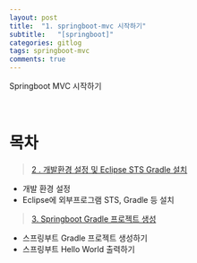 ```yaml
---
layout: post
title:  "1. springboot-mvc 시작하기"
subtitle:   "[springboot]"
categories: gitlog
tags: springboot-mvc
comments: true
---
```


Springboot MVC 시작하기

<br>


# 목차

> [2 . 개발환경 설정 및 Eclipse STS Gradle 설치](https://linked2ev.github.io/gitlog/2019/08/19/springboot-mvc-2-%EA%B0%9C%EB%B0%9C%ED%99%98%EA%B2%BD-%EC%84%A4%EC%A0%95-%EB%B0%8F-Eclipse-STS-Gradle-%EC%84%A4%EC%B9%98/)  
+ 개발 환경 설정
+ Eclipse에 외부프로그램 STS, Gradle 등 설치


> [3. Springboot Gradle 프로젝트 생성](https://linked2ev.github.io/gitlog/2019/08/19/springboot-mvc-3-springboot-gradle-%ED%94%84%EB%A1%9C%EC%A0%9D%ED%8A%B8-%EC%83%9D%EC%84%B1/)
+ 스프링부트 Gradle 프로젝트 생성하기
+ 스프링부트 Hello World 출력하기 
 